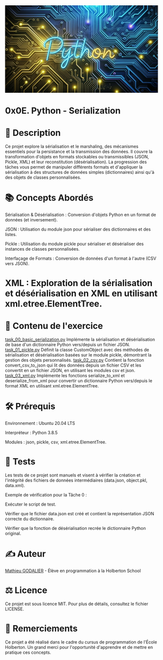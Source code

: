 <p align="center">
<img src="https://github.com/Mathieu7483/Aiko78-Photgraphy/blob/main/img/python%20n%C3%A9eon%20carte%20%C3%A9l%C3%A9ctronique.png">
</p>

# 0x0E. Python - Serialization
# 📝 Description
Ce projet explore la sérialisation et le marshaling, des mécanismes essentiels pour la persistance et la transmission des données. Il couvre la transformation d'objets en formats stockables ou transmissibles (JSON, Pickle, XML) et leur reconstitution (désérialisation). La progression des tâches vous permet de manipuler différents formats et d'appliquer la sérialisation à des structures de données simples (dictionnaires) ainsi qu'à des objets de classes personnalisées.

# 📚 Concepts Abordés
Sérialisation & Désérialisation : Conversion d'objets Python en un format de données (et inversement).

JSON : Utilisation du module json pour sérialiser des dictionnaires et des listes.

Pickle : Utilisation du module pickle pour sérialiser et désérialiser des instances de classes personnalisées.

Interfaçage de Formats : Conversion de données d'un format à l'autre (CSV vers JSON).

# XML : Exploration de la sérialisation et désérialisation en XML en utilisant xml.etree.ElementTree.

# 📂 Contenu de l'exercice
[task_00_basic_serialization.py]()	Implémente la sérialisation et désérialisation de base d'un dictionnaire Python vers/depuis un fichier JSON.
[task_01_pickle.py]()	Définit la classe CustomObject avec des méthodes de sérialisation et désérialisation basées sur le module pickle, démontrant la gestion des objets personnalisés.
[task_02_csv.py]()	Contient la fonction convert_csv_to_json qui lit des données depuis un fichier CSV et les convertit en un fichier JSON, en utilisant les modules csv et json.
[task_03_xml.py]()	Implémente les fonctions serialize_to_xml et deserialize_from_xml pour convertir un dictionnaire Python vers/depuis le format XML en utilisant xml.etree.ElementTree.


# 🛠️ Prérequis
Environnement : Ubuntu 20.04 LTS

Interpréteur : Python 3.8.5

Modules : json, pickle, csv, xml.etree.ElementTree.

# 🚀 Tests
Les tests de ce projet sont manuels et visent à vérifier la création et l'intégrité des fichiers de données intermédiaires (data.json, object.pkl, data.xml).

Exemple de vérification pour la Tâche 0 :

Exécuter le script de test.

Vérifier que le fichier data.json est créé et contient la représentation JSON correcte du dictionnaire.

Vérifier que la fonction de désérialisation recrée le dictionnaire Python original.

# ✍️ Auteur
[Mathieu GODALIER](https://github.com/Mathieu7483) - Élève en programmation à la Holberton School

# ⚖️ Licence

Ce projet est sous licence MIT. Pour plus de détails, consultez le fichier LICENSE.

# 🙏 Remerciements

Ce projet a été réalisé dans le cadre du cursus de programmation de l'École Holberton. Un grand merci pour l'opportunité d'apprendre et de mettre en pratique ces concepts.